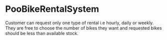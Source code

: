 # PooBikeRentalSystem
Customer can request only one type of rental i.e hourly, daily or weekly. They are free to choose the number of bikes they want and requested bikes should be less than available stock.
